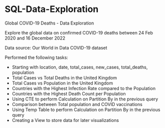 # SQL-Data-Exploration
Global COVID-19 Deaths - Data Exploration

Explore the global data on confirmed COVID-19 deaths between 24 Feb 2020 and 16 December 2022
 
Data source: Our World in Data COVID-19 dataset

Performed the following tasks:
- Starting with location, date, total_cases, new_cases, total_deaths, population
- Total Cases vs Total Deaths in the United Kingdom
- Total Cases vs Population in the United Kingdom
- Countries with the Highest Infection Rate compared to the Population
- Countries with the Highest Death Count per Population
- Using CTE to perform Calculation on Partition By in the previous query
- Comparison between Total population and COVID vaccinations
- Using Temp Table to perform Calculation on Partition By in the previous query
- Creating a View to store data for later visualizations

